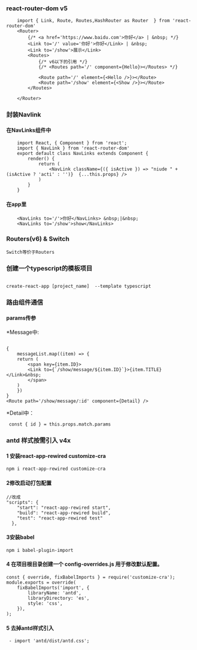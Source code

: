### react-router-dom v5

```
    import { Link, Route, Routes,HashRouter as Router  } from 'react-router-dom'
    <Router>
        {/* <a href='https://www.baidu.com'>你好</a> | &nbsp; */}
        <Link to='/' value='你好'>你好</Link> | &nbsp;
        <Link to='/show'>展示</Link>
        <Routes>
            {/* v6以下的引用 */}
            {/* <Routes path='/' component={Hello}></Routes> */}

            <Route path='/' element={<Hello />}></Route>
            <Route path='/show' element={<Show />}></Route>
        </Routes>

    </Router>
```

### 封装Navlink 
#### 在NavLinks组件中

```
    import React, { Component } from 'react';
    import { NavLink } from 'react-router-dom'
    export default class NavLinks extends Component {
        render() {
            return (
                <NavLink className={({ isActive }) => "niude " + (isActive ? 'acti' : '')}  {...this.props} />
            )
        }
    }

```
#### 在app里

```
    <NavLinks to='/'>你好</NavLinks> &nbsp;|&nbsp;
    <NavLinks to='/show'>show</NavLinks>
```

### Routers(v6) & Switch 

```
Switch等价于Routers
```


### 创建一个typescript的模板项目
```

create-react-app [project_name]  --template typescript
```


### 路由组件通信
#### params传参
\*Message中:
```

{
    messageList.map((item) => {
    return (
        <span key={item.ID}>
        <Link to={`/show/message/${item.ID}`}>{item.TITLE}</Link>&nbsp;
        </span>
    )
    })
}
<Route path='/show/message/:id' component={Detail} />
```
\*Detail中：
```
 const { id } = this.props.match.params

```

### antd 样式按需引入 v4x

#### 1 安装react-app-rewired customize-cra
```
npm i react-app-rewired customize-cra
```
#### 2修改启动打包配置
```
//改成
"scripts": {
    "start": "react-app-rewired start",
    "build": "react-app-rewired build",
    "test": "react-app-rewired test"
  },
```
#### 3安装babel
```
npm i babel-plugin-import
```
#### 4 在项目根目录创建一个 config-overrides.js 用于修改默认配置。
```
const { override, fixBabelImports } = require('customize-cra');
module.exports = override(
    fixBabelImports('import', {
        libraryName: 'antd',
        libraryDirectory: 'es',
        style: 'css',
    }),
);
```
#### 5 去掉antd样式引入
```
 - import 'antd/dist/antd.css';
```

